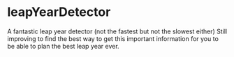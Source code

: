 # leapYearDetector
A fantastic leap year detector (not the fastest but not the slowest either)
Still improving to find the best way to get this important information for you to be able to plan the best leap year ever.